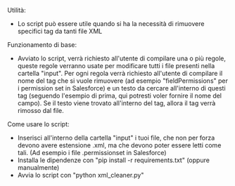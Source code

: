 Utilità:
- Lo script può essere utile quando si ha la necessità di rimuovere specifici tag da tanti file XML

Funzionamento di base:
- Avviato lo script, verrà richiesto all'utente di compilare una o più regole, queste regole verranno usate per modificare tutti i file presenti nella cartella "input". Per ogni regola verrà richiesto all'utente di compilare il nome del tag che si vuole rimuovere (ad esempio "fieldPermissions" per i permission set in Salesforce) e un testo da cercare all'interno di questi tag (seguendo l'esempio di prima, qui potresti voler fornire il nome del campo). Se il testo viene trovato all'interno del tag, allora il tag verrà rimosso dal file.


Come usare lo script:
- Inserisci all'interno della cartella "input" i tuoi file, che non per forza devono avere estensione .xml, ma che devono poter essere letti come tali. (Ad esempio i file .permissionset in Salesforce)
- Installa le dipendenze con "pip install -r requirements.txt" (oppure manualmente)
- Avvia lo script con "python xml_cleaner.py"